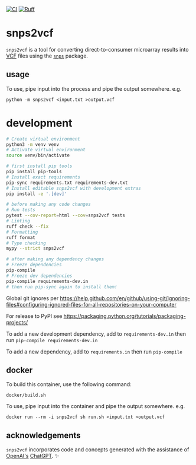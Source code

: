 [![CI](https://github.com/sanogenetics/snps2vcf/actions/workflows/ci.yml/badge.svg)](https://github.com/sanogenetics/snps2vcf/actions/workflows/ci.yml) [![Ruff](https://img.shields.io/endpoint?url=https://raw.githubusercontent.com/astral-sh/ruff/main/assets/badge/v2.json)](https://github.com/astral-sh/ruff)

snps2vcf
========

`snps2vcf` is a tool for converting direct-to-consumer microarray results into
[VCF](https://www.ncbi.nlm.nih.gov/pmc/articles/PMC3137218/) files using the
[`snps`](https://pypi.org/project/snps/) package.

usage
-----

To use, pipe input into the process and pipe the output somewhere. e.g.

```
python -m snps2vcf <input.txt >output.vcf
```

development
===========

```sh
# Create virtual environment
python3 -m venv venv
# Activate virtual environment
source venv/bin/activate

# first install pip tools
pip install pip-tools
# Install exact requirements
pip-sync requirements.txt requirements-dev.txt
# Install editable snps2vcf with development extras
pip install -e '.[dev]'

# before making any code changes
# Run tests
pytest --cov-report=html --cov=snps2vcf tests
# Linting
ruff check --fix
# Formatting
ruff format
# Type checking
mypy --strict snps2vcf

# after making any dependency changes
# Freeze dependencies
pip-compile
# Freeze dev dependencies
pip-compile requirements-dev.in
# then run pip-sync again to install them!
```

Global git ignores per https://help.github.com/en/github/using-git/ignoring-files#configuring-ignored-files-for-all-repositories-on-your-computer

For release to PyPI see https://packaging.python.org/tutorials/packaging-projects/

To add a new development dependency, add to `requirements-dev.in` then run `pip-compile requirements-dev.in`

To add a new dependency, add to `requirements.in` then run `pip-compile`


docker
------

To build this container, use the following command:

```
docker/build.sh
```

To use, pipe input into the container and pipe the output somewhere. e.g.

```
docker run --rm -i snps2vcf sh run.sh <input.txt >output.vcf
```

acknowledgements
----------------
`snps2vcf` incorporates code and concepts generated with the assistance of
[OpenAI's](https://openai.com) [ChatGPT](https://chatgpt.com). ✨
